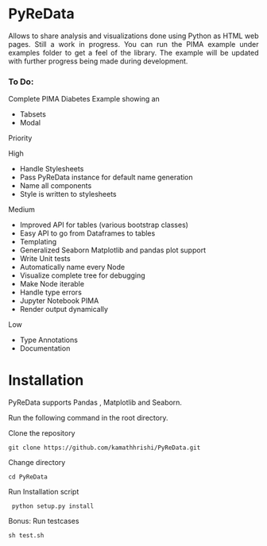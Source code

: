 # PyReData
<p style="text-align:justify">Allows to share analysis and visualizations done using Python as HTML web pages. Still a work in progress. You can run the PIMA example under examples folder to get a feel of the library. The example will be updated with further progress being made during development. </p>

<h3>To Do:</h3>

Complete PIMA Diabetes Example showing an

* Tabsets
* Modal

Priority

High
* Handle Stylesheets
* Pass PyReData instance for default name generation
* Name all components
* Style is written to stylesheets

Medium
* Improved API for tables (various bootstrap classes)
* Easy API to go from Dataframes to tables
* Templating
* Generalized Seaborn Matplotlib and pandas plot support
* Write Unit tests
* Automatically name every Node
* Visualize complete tree for debugging
* Make Node iterable
* Handle type errors
* Jupyter Notebook PIMA
* Render output dynamically

Low
* Type Annotations
* Documentation

<h1>Installation</h1>

PyReData supports Pandas , Matplotlib and Seaborn.

Run the following command in the root directory.

Clone the repository

```git clone https://github.com/kamathhrishi/PyReData.git```

Change directory

```cd PyReData```

Run Installation script

``` python setup.py install```

Bonus: Run testcases

``` sh test.sh ```
